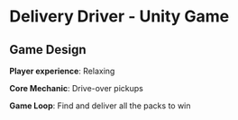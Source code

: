 # Delivery Driver - Unity Game

## Game Design

**Player experience**: Relaxing

**Core Mechanic**: Drive-over pickups

**Game Loop**: Find and deliver all the packs to win
